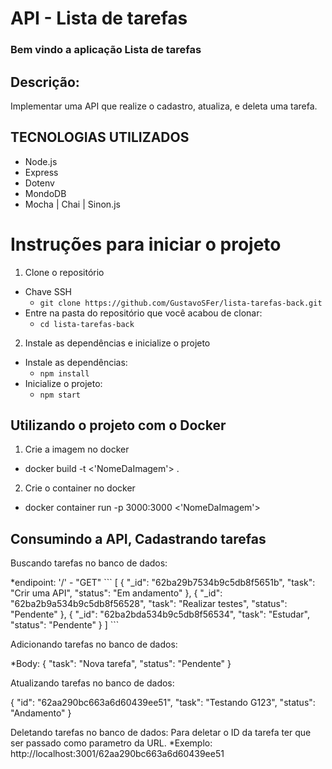 # API - Lista de tarefas

### Bem vindo a aplicação Lista de tarefas

<h2>Descrição:</h2>
<p>
  Implementar uma API que realize o cadastro, atualiza, e deleta uma tarefa. 
</p>

## TECNOLOGIAS UTILIZADOS
<ul>
  <li>Node.js</li>
  <li>Express</li>
  <li>Dotenv</li>
  <li>MondoDB</li>
  <li>Mocha | Chai | Sinon.js </li>
</ul>

# Instruções para iniciar o projeto

1. Clone o repositório
  * Chave SSH
    * `git clone https://github.com/GustavoSFer/lista-tarefas-back.git`
  * Entre na pasta do repositório que você acabou de clonar:
    * `cd lista-tarefas-back`

2. Instale as dependências e inicialize o projeto
  * Instale as dependências:
    * `npm install`
  * Inicialize o projeto:
    * `npm start`

## Utilizando o projeto com o Docker

1. Crie a imagem no docker
  * docker build -t <'NomeDaImagem'> .
2. Crie o container no docker
  * docker container run -p 3000:3000 <'NomeDaImagem'>

## Consumindo a API, Cadastrando tarefas

<p>
  Buscando tarefas no banco de dados:
</p>
    *endipoint: '/' - "GET"
  ```
  [
    {
      "_id": "62ba29b7534b9c5db8f5651b",
      "task": "Crir uma API",
      "status": "Em andamento"
    },
    {
      "_id": "62ba2b9a534b9c5db8f56528",
      "task": "Realizar testes",
      "status": "Pendente"
    },
    {
      "_id": "62ba2bda534b9c5db8f56534",
      "task": "Estudar",
      "status": "Pendente"
    }
  ]
  ```
<p>
  Adicionando tarefas no banco de dados:
</p>
    *Body:
  {
    "task": "Nova tarefa",
    "status": "Pendente"
  }

<p>
  Atualizando tarefas no banco de dados:
</p>
  {
    "id": "62aa290bc663a6d60439ee51",
    "task": "Testando G123",
    "status": "Andamento"
  }

<p>
  Deletando tarefas no banco de dados: 
  Para deletar o ID da tarefa ter que ser passado como parametro da URL.
    *Exemplo: http://localhost:3001/62aa290bc663a6d60439ee51
</p>